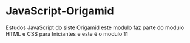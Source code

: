 # JavaScript-Origamid
Estudos JavaScript do siste Origamid este modulo faz parte do modulo HTML e CSS para Iniciantes e este é o modulo 11
